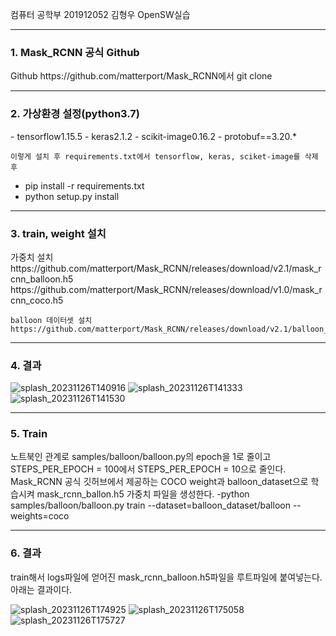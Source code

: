 
컴퓨터 공학부 201912052 김형우 OpenSW실습
<hr>

<h3>1. Mask_RCNN 공식 Github</h3>
Github https://github.com/matterport/Mask_RCNN에서 git clone

<hr>

<h3>2. 가상환경 설정(python3.7)</h3>
    - tensorflow1.15.5
    - keras2.1.2
    - scikit-image0.16.2
    - protobuf==3.20.*

    이렇게 설치 후 requirements.txt에서 tensorflow, keras, sciket-image를 삭제 후
   - pip install -r requirements.txt
   - python setup.py install

   <hr>


<h3>3. train, weight 설치</h3>
    가중치 설치
    https://github.com/matterport/Mask_RCNN/releases/download/v2.1/mask_rcnn_balloon.h5
    https://github.com/matterport/Mask_RCNN/releases/download/v1.0/mask_rcnn_coco.h5
    
    balloon 데이터셋 설치 https://github.com/matterport/Mask_RCNN/releases/download/v2.1/balloon_dataset.zip 

<hr>

<h3>4. 결과</h3>

![splash_20231126T140916](https://github.com/khw00185/openSW_1/assets/42068509/066b0899-4e75-41e6-8ca4-82cba7ce59d7)
![splash_20231126T141333](https://github.com/khw00185/openSW_1/assets/42068509/530e97d2-4294-42a7-80ca-9031f0c9c8aa)
![splash_20231126T141530](https://github.com/khw00185/openSW_1/assets/42068509/f7069fac-f942-4c23-be49-5889684e987c)
    

<hr>

<h3>5. Train</h3>
    노트북인 관계로 samples/balloon/balloon.py의 epoch을 1로 줄이고 STEPS_PER_EPOCH = 100에서 STEPS_PER_EPOCH = 10으로 줄인다.
    Mask_RCNN 공식 깃허브에서 제공하는 COCO weight과 balloon_dataset으로 학습시켜 mask_rcnn_ballon.h5 가중치 파일을 생성한다.
        -python samples/balloon/balloon.py train --dataset=balloon_dataset/balloon --weights=coco


<hr>

<h3>6. 결과</h3>
    train해서 logs파일에 얻어진 mask_rcnn_balloon.h5파일을 루트파일에 붙여넣는다.
    아래는 결과이다.

![splash_20231126T174925](https://github.com/khw00185/openSW_1/assets/42068509/a660e07a-82d3-4c79-b5d4-81816f06b1b1)
![splash_20231126T175058](https://github.com/khw00185/openSW_1/assets/42068509/dd00791f-18ee-4858-ad83-a7171182ebba)
![splash_20231126T175727](https://github.com/khw00185/openSW_1/assets/42068509/2e875f99-b3c7-48e3-b21e-165cdde50408)

